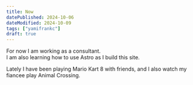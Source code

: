 ```yaml
---
title: Now
datePublished: 2024-10-06
dateModified: 2024-10-09
tags: ["yamifrankc"]
draft: true
---
```


For now I am working as a consultant.  
I am also learning how to use Astro as I build this site.  

Lately I have been playing Mario Kart 8 with friends, and I also watch my fiancee play Animal Crossing.